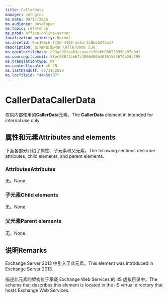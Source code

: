 ```yaml
---
title: CallerData
manager: sethgros
ms.date: 09/17/2015
ms.audience: Developer
ms.topic: reference
ms.prod: office-online-server
localization_priority: Normal
ms.assetid: 9ac306c6-f72d-4403-ac6a-2c8beb245a17
description: 仅供内部使用的 CallerData 元素。
ms.openlocfilehash: d23ae90faa63ccaaec1f0ebb036268950c07e8df
ms.sourcegitcommit: 88ec988f2bb67c1866d06b361615f3674a24e795
ms.translationtype: MT
ms.contentlocale: zh-CN
ms.lasthandoff: 05/31/2020
ms.locfileid: "44458787"
---
```

# <a name="callerdata"></a><span data-ttu-id="4f843-103">CallerData</span><span class="sxs-lookup"><span data-stu-id="4f843-103">CallerData</span></span>

<span data-ttu-id="4f843-104">仅供内部使用的**CallerData**元素。</span><span class="sxs-lookup"><span data-stu-id="4f843-104">The **CallerData** element in intended for internal use only.</span></span> 

## <a name="attributes-and-elements"></a><span data-ttu-id="4f843-105">属性和元素</span><span class="sxs-lookup"><span data-stu-id="4f843-105">Attributes and elements</span></span>

<span data-ttu-id="4f843-106">下面各部分介绍了属性、子元素和父元素。</span><span class="sxs-lookup"><span data-stu-id="4f843-106">The following sections describe attributes, child elements, and parent elements.</span></span>
  
### <a name="attributes"></a><span data-ttu-id="4f843-107">Attributes</span><span class="sxs-lookup"><span data-stu-id="4f843-107">Attributes</span></span>

<span data-ttu-id="4f843-108">无。</span><span class="sxs-lookup"><span data-stu-id="4f843-108">None.</span></span>
  
### <a name="child-elements"></a><span data-ttu-id="4f843-109">子元素</span><span class="sxs-lookup"><span data-stu-id="4f843-109">Child elements</span></span>

<span data-ttu-id="4f843-110">无。</span><span class="sxs-lookup"><span data-stu-id="4f843-110">None.</span></span>
  
### <a name="parent-elements"></a><span data-ttu-id="4f843-111">父元素</span><span class="sxs-lookup"><span data-stu-id="4f843-111">Parent elements</span></span>

<span data-ttu-id="4f843-112">无。</span><span class="sxs-lookup"><span data-stu-id="4f843-112">None.</span></span>
  
## <a name="remarks"></a><span data-ttu-id="4f843-113">说明</span><span class="sxs-lookup"><span data-stu-id="4f843-113">Remarks</span></span>

<span data-ttu-id="4f843-114">Exchange Server 2013 中引入了此元素。</span><span class="sxs-lookup"><span data-stu-id="4f843-114">This element was introduced in Exchange Server 2013.</span></span>
  
<span data-ttu-id="4f843-115">描述此元素的架构位于承载 Exchange Web Services 的 IIS 虚拟目录中。</span><span class="sxs-lookup"><span data-stu-id="4f843-115">The schema that describes this element is located in the IIS virtual directory that hosts Exchange Web Services.</span></span>
  

